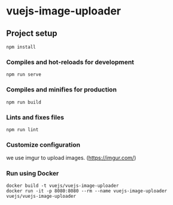 # vuejs-image-uploader

## Project setup
```
npm install
```

### Compiles and hot-reloads for development
```
npm run serve
```

### Compiles and minifies for production
```
npm run build
```

### Lints and fixes files
```
npm run lint
```

### Customize configuration
we use imgur to upload images. (https://imgur.com/)


### Run using Docker
```
docker build -t vuejs/vuejs-image-uploader
docker run -it -p 8080:8080 --rm --name vuejs-image-uploader vuejs/vuejs-image-uploader
```